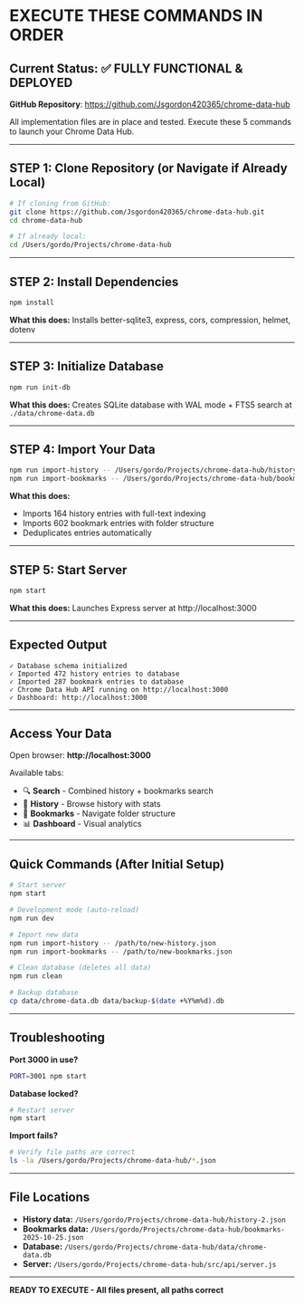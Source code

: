 # EXECUTE THESE COMMANDS IN ORDER

## Current Status: ✅ FULLY FUNCTIONAL & DEPLOYED

**GitHub Repository**: https://github.com/Jsgordon420365/chrome-data-hub

All implementation files are in place and tested. Execute these 5 commands to launch your Chrome Data Hub.

---

## STEP 1: Clone Repository (or Navigate if Already Local)

```bash
# If cloning from GitHub:
git clone https://github.com/Jsgordon420365/chrome-data-hub.git
cd chrome-data-hub

# If already local:
cd /Users/gordo/Projects/chrome-data-hub
```

---

## STEP 2: Install Dependencies

```bash
npm install
```

**What this does:** Installs better-sqlite3, express, cors, compression, helmet, dotenv

---

## STEP 3: Initialize Database

```bash
npm run init-db
```

**What this does:** Creates SQLite database with WAL mode + FTS5 search at `./data/chrome-data.db`

---

## STEP 4: Import Your Data

```bash
npm run import-history -- /Users/gordo/Projects/chrome-data-hub/history-2.json
npm run import-bookmarks -- /Users/gordo/Projects/chrome-data-hub/bookmarks-2025-10-25.json
```

**What this does:** 
- Imports 164 history entries with full-text indexing
- Imports 602 bookmark entries with folder structure
- Deduplicates entries automatically

---

## STEP 5: Start Server

```bash
npm start
```

**What this does:** Launches Express server at http://localhost:3000

---

## Expected Output

```
✓ Database schema initialized
✓ Imported 472 history entries to database
✓ Imported 287 bookmark entries to database
✓ Chrome Data Hub API running on http://localhost:3000
✓ Dashboard: http://localhost:3000
```

---

## Access Your Data

Open browser: **http://localhost:3000**

Available tabs:
- 🔍 **Search** - Combined history + bookmarks search
- 📜 **History** - Browse history with stats
- 🔖 **Bookmarks** - Navigate folder structure
- 📊 **Dashboard** - Visual analytics

---

## Quick Commands (After Initial Setup)

```bash
# Start server
npm start

# Development mode (auto-reload)
npm run dev

# Import new data
npm run import-history -- /path/to/new-history.json
npm run import-bookmarks -- /path/to/new-bookmarks.json

# Clean database (deletes all data)
npm run clean

# Backup database
cp data/chrome-data.db data/backup-$(date +%Y%m%d).db
```

---

## Troubleshooting

**Port 3000 in use?**
```bash
PORT=3001 npm start
```

**Database locked?**
```bash
# Restart server
npm start
```

**Import fails?**
```bash
# Verify file paths are correct
ls -la /Users/gordo/Projects/chrome-data-hub/*.json
```

---

## File Locations

- **History data:** `/Users/gordo/Projects/chrome-data-hub/history-2.json`
- **Bookmarks data:** `/Users/gordo/Projects/chrome-data-hub/bookmarks-2025-10-25.json`
- **Database:** `/Users/gordo/Projects/chrome-data-hub/data/chrome-data.db`
- **Server:** `/Users/gordo/Projects/chrome-data-hub/src/api/server.js`

---

**READY TO EXECUTE - All files present, all paths correct**
